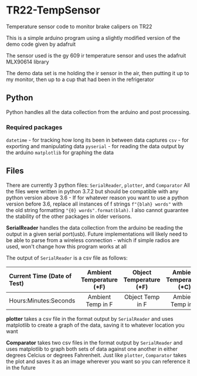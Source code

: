 # TR22-TempSensor
Temperature sensor code to monitor brake calipers on TR22

This is a simple arduino program using a slightly modified version of the demo code given by adafruit

The sensor used is the gy 609 ir temperature sensor and uses the adafruit MLX90614 library

The demo data set is me holding the ir sensor in the air, then putting it up to my monitor, then up to a cup that had been in the refrigerator

## Python

Python handles all the data collection from the arduino and post processing.

### Required packages

`datetime` - for tracking how long its been in between data captures
`csv` - for exporting and manipulating data
`pyserial` - for reading the data output by the arduino
`matplotlib` for graphing the data

## Files

There are currently 3 python files: `SerialReader`, `plotter`, and `Comparator`
All the files were written in python 3.7.2 but should be compatible with any python version above 3.6
    - If for whatever reason you want to use a python version before 3.6, replace all instances of f strings `f"{blah} words"` with the old string
    formatting `"{0} words".format(blah)`. I also cannot guarantee the stability of the other packages in older verisons.

__**SerialReader**__ handles the data collection from the arduino be reading the output in a given serial port(usb).
Future implementations will likely need to be able to parse from a wireless connection - which if simple radios are used,
won't change how this program works at all

The output of `SerialReader` is a csv file as follows:

| Current Time (Date of Test) | Ambient Temperature (\*F) | Object Temperature (\*F) | Ambient Temperature (\*C) | Object Temperature (\*C) |
| :-------------------------- | :-----------------------: | :----------------------: | :-----------------------: | -----------------------: |
| Hours:Minutes:Seconds       |  Ambient Temp in F        |  Object Temp in F        |  Ambient Temp in C        |  Object Temp in C        |

__**plotter**__ takes a csv file in the format output by `SerialReader` and uses matplotlib to create a graph of the data, saving it to whatever
location you want

__**Comparator**__ takes two csv files in the format output by `SerialReader` and uses matplotlib to graph both sets of data against one another
in either degrees Celcius or degrees Fahrenheit. Just like `plotter`, `Comparator` takes the plot and saves it as an image wherever you want
so you can reference it in the future